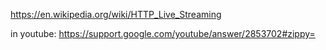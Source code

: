 https://en.wikipedia.org/wiki/HTTP_Live_Streaming

in youtube:
https://support.google.com/youtube/answer/2853702#zippy=
